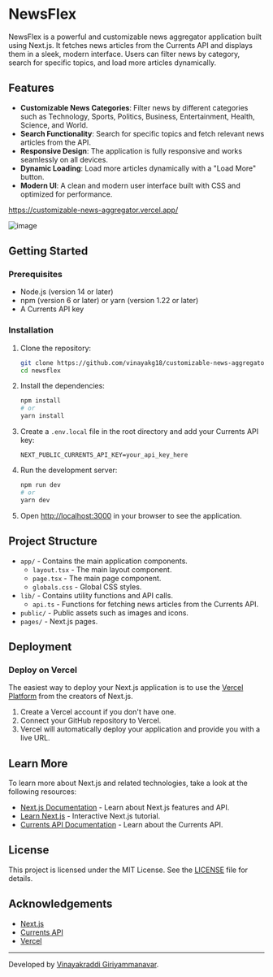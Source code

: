 # NewsFlex

NewsFlex is a powerful and customizable news aggregator application built using Next.js. It fetches news articles from the Currents API and displays them in a sleek, modern interface. Users can filter news by category, search for specific topics, and load more articles dynamically.

## Features

- **Customizable News Categories**: Filter news by different categories such as Technology, Sports, Politics, Business, Entertainment, Health, Science, and World.
- **Search Functionality**: Search for specific topics and fetch relevant news articles from the API.
- **Responsive Design**: The application is fully responsive and works seamlessly on all devices.
- **Dynamic Loading**: Load more articles dynamically with a "Load More" button.
- **Modern UI**: A clean and modern user interface built with CSS and optimized for performance.

https://customizable-news-aggregator.vercel.app/

![image](https://github.com/user-attachments/assets/9d3dfb15-cdfa-4ed7-92fb-ba6b3335e78f)

## Getting Started

### Prerequisites

- Node.js (version 14 or later)
- npm (version 6 or later) or yarn (version 1.22 or later)
- A Currents API key

### Installation

1. Clone the repository:
    ```bash
    git clone https://github.com/vinayakg18/customizable-news-aggregator.git
    cd newsflex
    ```

2. Install the dependencies:
    ```bash
    npm install
    # or
    yarn install
    ```

3. Create a `.env.local` file in the root directory and add your Currents API key:
    ```env
    NEXT_PUBLIC_CURRENTS_API_KEY=your_api_key_here
    ```

4. Run the development server:
    ```bash
    npm run dev
    # or
    yarn dev
    ```

5. Open [http://localhost:3000](http://localhost:3000) in your browser to see the application.

## Project Structure

- `app/` - Contains the main application components.
  - `layout.tsx` - The main layout component.
  - `page.tsx` - The main page component.
  - `globals.css` - Global CSS styles.
- `lib/` - Contains utility functions and API calls.
  - `api.ts` - Functions for fetching news articles from the Currents API.
- `public/` - Public assets such as images and icons.
- `pages/` - Next.js pages.

## Deployment

### Deploy on Vercel

The easiest way to deploy your Next.js application is to use the [Vercel Platform](https://vercel.com/) from the creators of Next.js.

1. Create a Vercel account if you don't have one.
2. Connect your GitHub repository to Vercel.
3. Vercel will automatically deploy your application and provide you with a live URL.

## Learn More

To learn more about Next.js and related technologies, take a look at the following resources:

- [Next.js Documentation](https://nextjs.org/docs) - Learn about Next.js features and API.
- [Learn Next.js](https://nextjs.org/learn) - Interactive Next.js tutorial.
- [Currents API Documentation](https://currentsapi.services/en/docs/) - Learn about the Currents API.

## License

This project is licensed under the MIT License. See the [LICENSE](LICENSE) file for details.

## Acknowledgements

- [Next.js](https://nextjs.org/)
- [Currents API](https://currentsapi.services/)
- [Vercel](https://vercel.com/)

---

Developed by [Vinayakraddi Giriyammanavar](https://github.com/vinayakg18).
